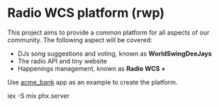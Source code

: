 # Radio WCS platform (rwp)

This project aims to provide a common platform for all aspects of our community.
The following aspect will be covered:

* DJs song suggestions and voting, known as **WorldSwingDeeJays**
* The radio API and tiny website
* Happenings management, known as **Radio WCS +**


Use [acme_bank](https://github.com/wojtekmach/acme_bank) app as an example to create the platform.

iex -S mix phx.server
